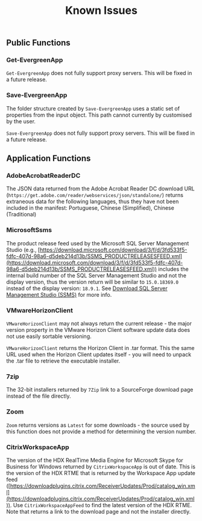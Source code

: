 ﻿---
title: "Known Issues"
keywords: evergreen
tags: [issues]
sidebar: home_sidebar
toc: false
permalink: knownissues.html
summary: 
---
## Public Functions

### Get-EvergreenApp

`Get-EvergreenApp` does not fully support proxy servers. This will be fixed in a future release.

### Save-EvergreenApp

The folder structure created by `Save-EvergreenApp` uses a static set of properties from the input object. This path cannot currently by customised by the user.

`Save-EvergreenApp` does not fully support proxy servers. This will be fixed in a future release.

## Application Functions

### AdobeAcrobatReaderDC

The JSON data returned from the Adobe Acrobat Reader DC download URL (`https://get.adobe.com/reader/webservices/json/standalone/`) returns extraneous data for the following languages, thus they have not been included in the manifest: Portuguese, Chinese (Simplified), Chinese (Traditional)

### MicrosoftSsms

The product release feed used by the Microsoft SQL Server Management Studio (e.g., [https://download.microsoft.com/download/3/f/d/3fd533f5-fdfc-407d-98a6-d5deb214d13b/SSMS_PRODUCTRELEASESFEED.xml](https://download.microsoft.com/download/3/f/d/3fd533f5-fdfc-407d-98a6-d5deb214d13b/SSMS_PRODUCTRELEASESFEED.xml)) includes the internal build number of the SQL Server Management Studio and not the display version, thus the version return will be similar to `15.0.18369.0` instead of the display version: `18.9.1`. See [Download SQL Server Management Studio (SSMS)](https://docs.microsoft.com/en-us/sql/ssms/download-sql-server-management-studio-ssms?view=sql-server-ver15) for more info.

### VMwareHorizonClient

`VMwareHorizonClient` may not always return the current release - the major version property in the VMware Horizon Client software update data does not use easily sortable versioning.

`VMwareHorizonClient` returns the Horizon Client in .tar format. This the same URL used when the Horizon Client updates itself - you will need to unpack the .tar file to retrieve the executable installer.

### 7zip

The 32-bit installers returned by `7Zip` link to a SourceForge download page instead of the file directly.

### Zoom

`Zoom` returns versions as `Latest` for some downloads - the source used by this function does not provide a method for determining the version number.

### CitrixWorkspaceApp

The version of the HDX RealTime Media Engine for Microsoft Skype for Business for Windows returned by `CitrixWorkspaceApp` is out of date. This is the version of the HDX RTME that is returned by the Workspace App update feed ([https://downloadplugins.citrix.com/ReceiverUpdates/Prod/catalog_win.xml](https://downloadplugins.citrix.com/ReceiverUpdates/Prod/catalog_win.xml)). Use `CitrixWorkspaceAppFeed` to find the latest version of the HDX RTME. Note that returns a link to the download page and not the installer directly.
